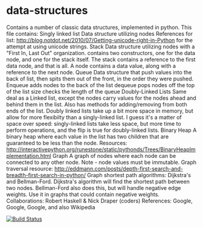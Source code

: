 # data-structures
Contains a number of classic data structures, implemented in python.
This file contains:
Singly linked list
    Data structure utilizing nodes
    References for list:
    http://blog.notdot.net/2010/07/Getting-unicode-right-in-Python for the attempt at using unicode strings.
Stack
    Data structure utilizing nodes with a "First In, Last Out" 
    organization.
    contains two constructors, one for the data node, and one
    for the stack itself. 
    The stack contains a reference to the first data node, and that
    is all. 
    A node contains a data value, along with a reference to the next
    node.
Queue 
    Data structure that push values into the back of list, then spits
    them out of the front, in the order they were pushed.
    Enqueue adds nodes to the back of the list
    dequeue pops nodes off the top of the list
    size checks the length of the queue
Doubly-Linked Lists
    Same deal as a Linked list, except the nodes carry values for the nodes
    ahead and behind them in the list. Also has methods for adding/removing
    from both ends of the list.
    Doubly linked lists take up a bit more space in memory, but allow
    for more flexibilty than a singly-linked list. I guess it's a matter
    of space over speed: singly-linked lists take less space, but more
    time to perform operations, and the flip is true for doubly-linked 
    lists.
Binary Heap
    A binary heap where each value in the list has two children that are guaranteed to be less than the node.
    Resources: http://interactivepython.org/runestone/static/pythonds/Trees/BinaryHeapImplementation.html
Graph
    A graph of nodes where each node can be connected to any other node.
    Note - node values must be immutable.
    Graph traversal resource: http://eddmann.com/posts/depth-first-search-and-breadth-first-search-in-python/
Graph shortest path algorithms: Dijkstra's and Bellman-Ford.
    Dijkstra's algorithm will find the shortest path between two nodes. Bellman-Ford also does this, but will handle negative edge weights. Use it in graphs that could contain negative weights.
Collaborations: Robert Haskell & Nick Draper (coders)
References: Google, Google, Google, and also Wikipedia

[![Build Status](https://travis-ci.org/robertwhaskell/data-structures.svg?branch=weighted-graph)](https://travis-ci.org/robertwhaskell/data-structures)
    